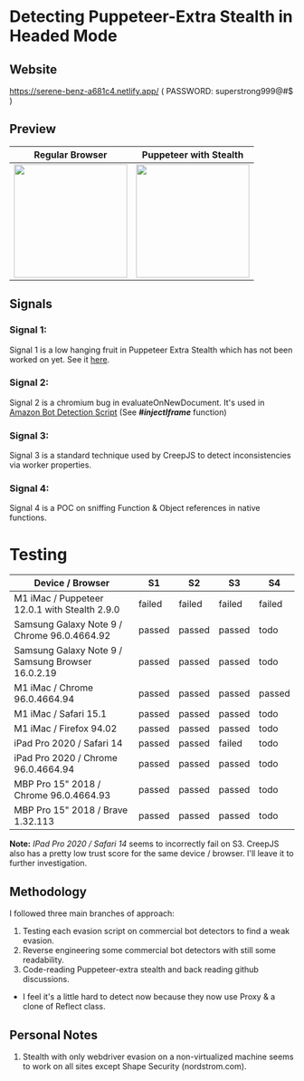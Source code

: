 # Detecting Puppeteer-Extra Stealth in Headed Mode

## Website
https://serene-benz-a681c4.netlify.app/ ( PASSWORD: superstrong999@#$ )

## Preview
| Regular Browser | Puppeteer with Stealth |
|-----------------|------------------------|
|<img src="https://user-images.githubusercontent.com/11026445/145713931-80eec91d-42be-423a-99d7-5a70a58ac2bd.png" width="200">|<img src="https://user-images.githubusercontent.com/11026445/145714077-35426b3d-552a-4af2-84dd-49134212b2b4.png" width="200">|

## Signals

### Signal 1:
Signal 1 is a low hanging fruit in Puppeteer Extra Stealth which has not been worked on yet. See it [here](https://github.com/berstend/puppeteer-extra/pull/565).

### Signal 2:
Signal 2 is a chromium bug in evaluateOnNewDocument. It's used in [Amazon Bot Detection Script](https://github.com/chris124567/commercial-bot-detectors/blob/master/files/amazon.js) (See **#_injectIframe_** function)

### Signal 3:
Signal 3 is a standard technique used by CreepJS to detect inconsistencies via worker properties.

### Signal 4:
Signal 4 is a POC on sniffing Function & Object references in native functions.

# Testing
| Device / Browser                                  | S1     | S2     | S3     | S4     |
|---------------------------------------------------|--------|--------|--------|--------|
| M1 iMac / Puppeteer 12.0.1 with Stealth 2.9.0     | failed | failed | failed | failed |
| Samsung Galaxy Note 9 / Chrome 96.0.4664.92       | passed | passed | passed | todo   |
| Samsung Galaxy Note 9 / Samsung Browser 16.0.2.19 | passed | passed | passed | todo   |
| M1 iMac / Chrome 96.0.4664.94                     | passed | passed | passed | passed |
| M1 iMac / Safari 15.1                             | passed | passed | passed | todo   |
| M1 iMac / Firefox 94.02                           | passed | passed | passed | todo   |
| iPad Pro 2020 / Safari 14                         | passed | passed | failed | todo   |
| iPad Pro 2020 / Chrome 96.0.4664.94               | passed | passed | passed | todo   |
| MBP Pro 15" 2018 / Chrome 96.0.4664.93            | passed | passed | passed | todo   |
| MBP Pro 15" 2018 / Brave 1.32.113                 | passed | passed | passed | todo   |

**Note:** _IPad Pro 2020 / Safari 14_ seems to incorrectly fail on S3. CreepJS also has a pretty low trust score for the same device / browser. I'll leave it to further investigation.

## Methodology
I followed three main branches of approach:
1. Testing each evasion script on commercial bot detectors to find a weak evasion.
1. Reverse engineering some commercial bot detectors with still some readability.
2. Code-reading Puppeteer-extra stealth and back reading github discussions.
  - I feel it's a little hard to detect now because they now use Proxy & a clone of Reflect class.

## Personal Notes
1. Stealth with only webdriver evasion on a non-virtualized machine seems to work on all sites except Shape Security (nordstrom.com).

